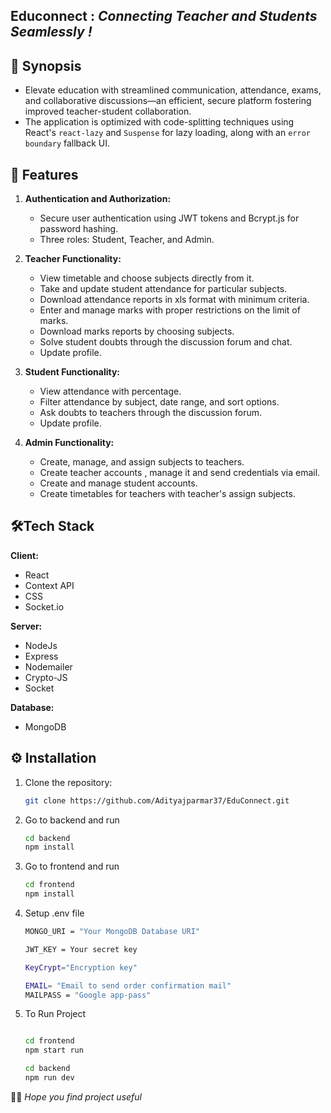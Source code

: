 ## Educonnect : *Connecting Teacher and Students Seamlessly !*


## 📑 Synopsis 

- Elevate education with streamlined communication, attendance, exams, and collaborative discussions—an efficient, secure platform fostering improved teacher-student collaboration.
-  The application is optimized with code-splitting techniques using React's `react-lazy` and `Suspense` for lazy loading, along with an `error boundary` fallback UI.



## 📜 Features

1. **Authentication and Authorization:**
    - Secure user authentication using JWT tokens and Bcrypt.js for password hashing.
    - Three roles: Student, Teacher, and Admin.

2. **Teacher Functionality:**
    - View timetable and choose subjects directly from it.
    - Take and update student attendance for particular subjects.
    - Download attendance reports in xls format with minimum criteria.
    - Enter and manage marks with proper restrictions on the limit of marks.
    - Download marks reports by choosing subjects.
    - Solve student doubts through the discussion forum and chat.
    - Update profile.

4. **Student Functionality:**
    - View attendance with percentage.
    - Filter attendance by subject, date range, and sort options.
    - Ask doubts to teachers through the discussion forum.
    - Update profile.

5. **Admin Functionality:**
    - Create, manage, and assign subjects to teachers.
    - Create teacher accounts , manage it and send credentials via email.
    - Create and manage student accounts.
    - Create timetables for teachers with teacher's assign subjects.
     

## 🛠️Tech Stack

**Client:** 
* React
* Context API
* CSS
* Socket.io

**Server:** 
* NodeJs
* Express
* Nodemailer
* Crypto-JS
* Socket


**Database:**
* MongoDB 


## ⚙️ Installation

1. Clone the repository:

   ```bash
   git clone https://github.com/Adityajparmar37/EduConnect.git
   ```

2. Go to backend and run 
    ```bash
    cd backend
    npm install
    ```

3. Go to frontend and run
    ```bash
    cd frontend
    npm install
    ```

4. Setup .env file 
    ```bash
    MONGO_URI = "Your MongoDB Database URI"

    JWT_KEY = Your secret key

    KeyCrypt="Encryption key"

    EMAIL= "Email to send order confirmation mail"
    MAILPASS = "Google app-pass" 
    ```

5. To Run Project
    ```bash

    cd frontend
    npm start run 

    cd backend
    npm run dev
    ```
 🤞🏻 *Hope you find project useful*
